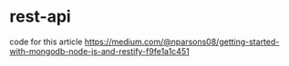 # rest-api

code for this article https://medium.com/@nparsons08/getting-started-with-mongodb-node-js-and-restify-f9fe1a1c451
